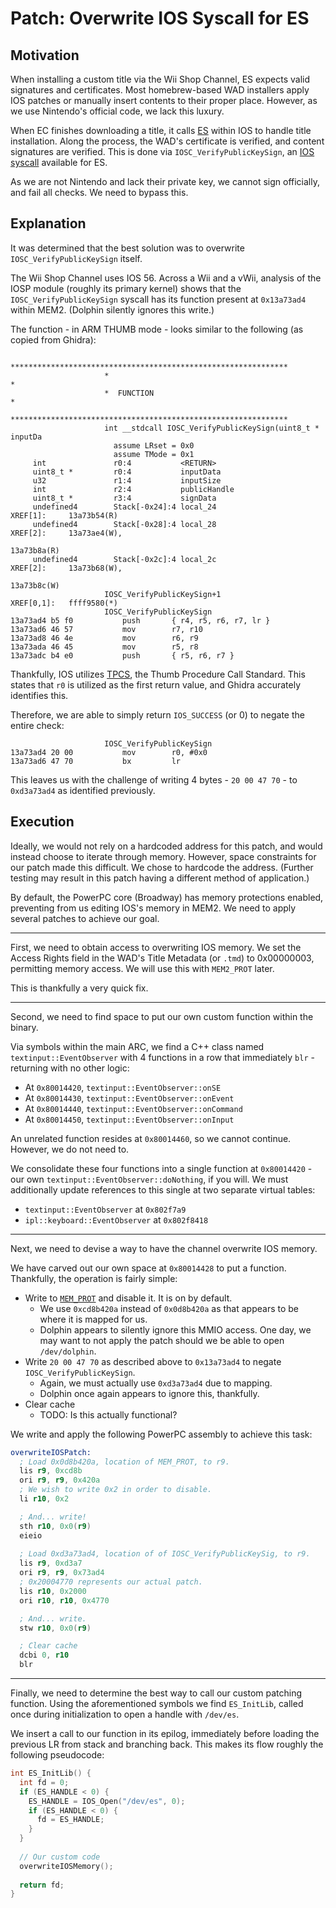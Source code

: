# Patch: Overwrite IOS Syscall for ES

## Motivation
When installing a custom title via the Wii Shop Channel, ES expects valid signatures and certificates.
Most homebrew-based WAD installers apply IOS patches or manually insert contents to their proper place.
However, as we use Nintendo's official code, we lack this luxury.

When EC finishes downloading a title, it calls [ES](https://wiibrew.org/wiki//dev/es) within IOS to handle title installation.
Along the process, the WAD's certificate is verified, and content signatures are verified.
This is done via `IOSC_VerifyPublicKeySign`, an [IOS syscall](https://wiibrew.org/wiki/IOS/Syscalls) available for ES.

As we are not Nintendo and lack their private key, we cannot sign officially, and fail all checks.
We need to bypass this.

## Explanation
It was determined that the best solution was to overwrite `IOSC_VerifyPublicKeySign` itself.

The Wii Shop Channel uses IOS 56. Across a Wii and a vWii, analysis of the IOSP module (roughly its primary kernel)
shows that the `IOSC_VerifyPublicKeySign` syscall has its function present at `0x13a73ad4` within MEM2. (Dolphin silently ignores this write.)

The function - in ARM THUMB mode - looks similar to the following (as copied from Ghidra):
```
                     **************************************************************
                     *                                                            *
                     *  FUNCTION                                                  *
                     **************************************************************
                     int __stdcall IOSC_VerifyPublicKeySign(uint8_t * inputDa
                       assume LRset = 0x0
                       assume TMode = 0x1
     int               r0:4           <RETURN>
     uint8_t *         r0:4           inputData
     u32               r1:4           inputSize
     int               r2:4           publicHandle
     uint8_t *         r3:4           signData
     undefined4        Stack[-0x24]:4 local_24                                XREF[1]:     13a73b54(R)  
     undefined4        Stack[-0x28]:4 local_28                                XREF[2]:     13a73ae4(W), 
                                                                                           13a73b8a(R)  
     undefined4        Stack[-0x2c]:4 local_2c                                XREF[2]:     13a73b68(W), 
                                                                                           13a73b8c(W)  
                     IOSC_VerifyPublicKeySign+1                      XREF[0,1]:   ffff9580(*)  
                     IOSC_VerifyPublicKeySign
13a73ad4 b5 f0           push       { r4, r5, r6, r7, lr }
13a73ad6 46 57           mov        r7, r10
13a73ad8 46 4e           mov        r6, r9
13a73ada 46 45           mov        r5, r8
13a73adc b4 e0           push       { r5, r6, r7 }
```

Thankfully, IOS utilizes [TPCS](https://developer.arm.com/documentation/espc0002/1-0), the Thumb Procedure Call Standard.
This states that `r0` is utilized as the first return value, and Ghidra accurately identifies this.

Therefore, we are able to simply return `IOS_SUCCESS` (or 0) to negate the entire check:
```
                     IOSC_VerifyPublicKeySign
13a73ad4 20 00           mov        r0, #0x0
13a73ad6 47 70           bx         lr
```


This leaves us with the challenge of writing 4 bytes - `20 00 47 70` - to `0xd3a73ad4` as identified previously.

## Execution
Ideally, we would not rely on a hardcoded address for this patch, and would instead choose to iterate through memory.
However, space constraints for our patch made this difficult. We chose to hardcode the address.
(Further testing may result in this patch having a different method of application.)

By default, the PowerPC core (Broadway) has memory protections enabled, preventing from us editing IOS's memory in MEM2.
We need to apply several patches to achieve our goal.

---
First, we need to obtain access to overwriting IOS memory.
We set the Access Rights field in the WAD's Title Metadata (or `.tmd`) to 0x00000003, permitting memory access. We will use this with `MEM2_PROT` later.

This is thankfully a very quick fix.

---
Second, we need to find space to put our own custom function within the binary.

Via symbols within the main ARC, we find a C++ class named `textinput::EventObserver` with 4 functions in a row that
immediately `blr` - returning with no other logic:
 - At `0x80014420`, `textinput::EventObserver::onSE`
 - At `0x80014430`, `textinput::EventObserver::onEvent`
 - At `0x80014440`, `textinput::EventObserver::onCommand`
 - At `0x80014450`, `textinput::EventObserver::onInput`

An unrelated function resides at `0x80014460`, so we cannot continue. However, we do not need to.

We consolidate these four functions into a single function at `0x80014420` - our own `textinput::EventObserver::doNothing`, if you will.
We must additionally update references to this single at two separate virtual tables:
  - `textinput::EventObserver` at `0x802f7a9`
  - `ipl::keyboard::EventObserver` at `0x802f8418`

---
Next, we need to devise a way to have the channel overwrite IOS memory.

We have carved out our own space at `0x80014428` to put a function.
Thankfully, the operation is fairly simple:
 - Write to [`MEM_PROT`](https://wiibrew.org/wiki/Hardware/Hollywood_Registers) and disable it. It is on by default.
   - We use `0xcd8b420a` instead of `0x0d8b420a` as that appears to be where it is mapped for us.
   - Dolphin appears to silently ignore this MMIO access. One day, we may want to not apply the patch should we be able to open `/dev/dolphin`.
 - Write `20 00 47 70` as described above to `0x13a73ad4` to negate `IOSC_VerifyPublicKeySign`.
   - Again, we must actually use `0xd3a73ad4` due to mapping.
   - Dolphin once again appears to ignore this, thankfully.
 - Clear cache
   - TODO: Is this actually functional?

We write and apply the following PowerPC assembly to achieve this task:
```asm
overwriteIOSPatch:
  ; Load 0x0d8b420a, location of MEM_PROT, to r9.
  lis r9, 0xcd8b
  ori r9, r9, 0x420a
  ; We wish to write 0x2 in order to disable.
  li r10, 0x2

  ; And... write!
  sth r10, 0x0(r9)
  eieio
    
  ; Load 0xd3a73ad4, location of of IOSC_VerifyPublicKeySig, to r9.
  lis r9, 0xd3a7
  ori r9, r9, 0x73ad4
  ; 0x20004770 represents our actual patch.
  lis r10, 0x2000
  ori r10, r10, 0x4770

  ; And... write.
  stw r10, 0x0(r9)

  ; Clear cache
  dcbi 0, r10
  blr
```

---
Finally, we need to determine the best way to call our custom patching function.
Using the aforementioned symbols we find `ES_InitLib`, called once during initialization to open a handle with `/dev/es`.

We insert a call to our function in its epilog, immediately before loading the previous LR from stack and branching back.
This makes its flow roughly the following pseudocode:
```c
int ES_InitLib() {
  int fd = 0;
  if (ES_HANDLE < 0) {
    ES_HANDLE = IOS_Open("/dev/es", 0);
    if (ES_HANDLE < 0) {
      fd = ES_HANDLE;
    }
  }
  
  // Our custom code
  overwriteIOSMemory();
  
  return fd;
}
```

